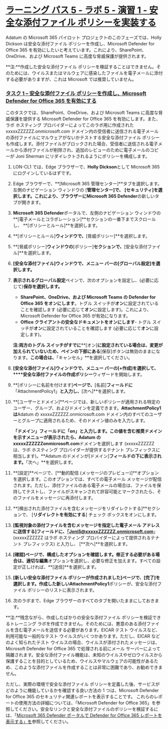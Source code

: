 # [ラーニング パス 5 - ラボ 5 - 演習 1 - 安全な添付ファイル ポリシーを実装する](https://github.com/ctct-edu/ms-102-lab/blob/main/Instructions/Labs/LAB_AK_05_Lab5_Ex1_Safe_Attachments.md#learning-path-5--lab-5---exercise-1---implement-a-safe-attachments-policy)

Adatum の Microsoft 365 パイロット プロジェクトのこのフェーズでは、Holly Dickson は安全な添付ファイル ポリシーを作成し、Microsoft Defender for Office 365 を有効にしたいと考えています。これにより、SharePoint、OneDrive、および Microsoft Teams に高度な脅威保護が提供されます。

**注:**作成した安全な添付ファイル ポリシーを検証することはできません。そのためには、ウイルスまたはマルウェアに感染したファイルを電子メールに添付する必要がありますが、これは Microsoft では推奨していません。

### [タスク 1 – 安全な添付ファイル ポリシーを作成し、Microsoft Defender for Office 365 を有効にする](https://github.com/ctct-edu/ms-102-lab/blob/main/Instructions/Labs/LAB_AK_05_Lab5_Ex1_Safe_Attachments.md#task-1--create-a-safe-attachment-policy-and-turn-on-microsoft-defender-for-office-365)

このタスクでは、SharePoint、OneDrive、および Microsoft Teams に高度な脅威保護を提供する Microsoft Defender for Office 365 を有効にします。また、ラボ ホスティング プロバイダーによってこのラボ用に作成された xxxxxZZZZZZ.onmicrosoft.com ドメイン内の受信者に送信される電子メールの添付ファイルにマルウェアがないかテストする安全な添付ファイル ポリシーも作成します。添付ファイルがブロックされた場合、受信者に送信される電子メールから添付ファイルが削除され、追加のレビューのために電子メールのコピーが Joni Sherman にリダイレクトされるようにポリシーを構成します。

1. LON-CL1 では、Edge ブラウザーで、**Holly Dickson**として Microsoft 365 にログインしているはずです。

2. Edge ブラウザーで、**[Microsoft 365 管理センター]**タブを選択します。左側のナビゲーション ウィンドウの [**管理センター]で、** **[セキュリティ]**を選択します。これにより、ブラウザーに**Microsoft 365 Defender**の新しいタブが開きます。

3. **Microsoft 365 Defender**ポータルで、左側のナビゲーション ウィンドウの**[電子メールとコラボレーション]**セクションの一番下までスクロールし、 **[ポリシーとルール]**を選択します。

4. **[ポリシーとルール]**ウィンドウで、**[脅威ポリシー]**を選択します。

5. **[脅威ポリシー]**ウィンドウの**[ポリシー]**セクションで、**[安全な添付ファイル]**を選択します。

6. **[安全な添付ファイル]**ウィンドウで、メニュー バーの**[グローバル設定]を選択します。**

7. **表示されるグローバル設定**ペインで、次のオプションを設定し、(必要に応じて)**保存を選択します。**

   - **SharePoint、OneDrive、および Microsoft Teams の Defender for Office 365 をオンにします**。トグル スイッチが**オン**に設定されていることを確認します (必要に応じて**オン**に設定します)。これにより、Microsoft Defender for Office 365 が有効になります。
   - **Office クライアントの安全なドキュメントをオンにします**- トグル スイッチが**オン**に設定されていることを確認します (必要に応じて**オン**に設定します)。

   **注:両方のトグル スイッチがすでに****[オン]**に設定されている場合は、変更が加えられていないため、ペインの下部にある**[保存]ボタンは無効のままになります。**この場合は、**「キャンセル」**を選択してください。

8. **[安全な添付ファイル]**ウィンドウで、メニュー バーの**[+作成]を選択して、****安全な添付ファイルの作成ポリシー**ウィザードを開始します。

9. **[ポリシーに名前を付けます]**ページで、**[名前]**フィールドに**「AttachmentPolicy1」**と入力し、**[次へ]**を選択します。

10. **[ユーザーとドメイン]**ページでは、新しいポリシーが適用される特定のユーザー、グループ、およびドメインを定義できます。**AttachmentPolicy1 は**Adatum の xxxxxZZZZZZ.onmicrosoft.com ドメイン内のすべてのユーザーとグループに適用されるため、そのドメイン値のみを入力します。

    **「ドメイン」**フィールドに**「on」**と入力します。この値を含む推奨ドメインを示すメニューが表示されたら、Adatum の**xxxxxZZZZZZonmicrosoft.com**ドメインを選択します (xxxxxZZZZZZ は、ラボ ホスティング プロバイダーが提供するテナント プレフィックスに相当します)。**Adatum のドメインが[ドメイン]**フィールドの下に表示されます。**「次へ」**を選択します。

11. **[設定]**ページで、[**動的配信 (メッセージのプレビュー)]**オプションを選択します。このオプションでは、すべての電子メール メッセージが配信されます。ただし、添付ファイルのある電子メールの場合は、ファイルを保持してテストし、ファイルがスキャンされて許容可能とマークされたら、そのファイルをメッセージに再添付します。

12. **[検出された添付ファイルを含むメッセージをリダイレクトする]**セクションで、 [**リダイレクトを有効にする**] チェック ボックスをオンにします。

13. **[監視対象の添付ファイルを含むメッセージを指定した電子メール アドレスに送信する]**フィールドに、**[「JoniS@xxxxxZZZZZZ.onmicrosoft.com](mailto:JoniS@xxxxxZZZZZZ.onmicrosoft.com)**」 (xxxxxZZZZZZ はラボ ホスティング プロバイダーによって提供されるテナント プレフィックス) と入力し、 [**次へ]**を選択します。

14. **[確認]**ページで、構成したオプションを確認します。修正する必要がある場合は、適切な**編集**オプションを選択し、必要な修正を加えます。すべての設定が正しければ、**[送信]**を選択します。

15. **[新しい安全な添付ファイル ポリシーが作成されました]**ページで、**[完了]**を選択します。作成した新しい**AttachmentPolicy1**ポリシーが、安全な添付ファイル ポリシーのリストに表示されます。

16. 次のラボまで、Edge ブラウザーのすべてのタブを開いたままにしておきます。

**注:**残念ながら、作成したばかりの安全な添付ファイル ポリシーを検証できるトレーニング ラボを作成できません。そのためには、悪意のある添付ファイルを含む電子メールを送信する必要があります。EICAR テスト ウイルスなど、利用可能な一般的なテスト ウイルスがいくつかあります。ただし、EICAR などのよく知られたテスト ウイルスの場合、ウイルスが添付されたメッセージは、Microsoft Defender for Office 365 で処理される前にメール サーバーによって隔離されます。安全な添付ファイル機能は、未知のウイルスやゼロウイルスから保護することを目的としているため、ウイルスやマルウェアの可能性があるため、このような添付ファイルを作成することは非常に困難であり、お勧めできません。

ただし、実際の環境で安全な添付ファイル ポリシーを定義した後、サービスがどのように機能しているかを確認する良い方法の 1 つは、Microsoft Defender for Office 365 のセキュリティ関連レポートを表示することです。 これらのレポートの使用方法の詳細については、「Microsoft Defender for Office 365」を参照してください。安全なリンクと安全な添付ファイルのポリシーを検証するには、「[Microsoft 365 Defender ポータルで Defender for Office 365 レポートを表示する」を](https://learn.microsoft.com/microsoft-365/security/office-365-security/view-reports-for-mdo)参照してください。
